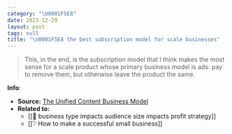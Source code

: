 ```yaml
---
category: "\U0001F5E8️"
date: 2023-12-29
layout: post
tags: null
title: "\U0001F5E8️ the best subscription model for scale businesses"
---
```


> This, in the end, is the subscription model that I think makes the most sense for a scale product whose primary business model is ads: pay to remove them, but otherwise leave the product the same.

**Info**:
- **Source:** [The Unified Content Business Model](https://stratechery.com/2023/the-unified-content-business-model/ )
- **Related to:**
	- [[🌰 business type impacts audience size impacts profit strategy]]
	- [[❔ How to make a successful small business]]